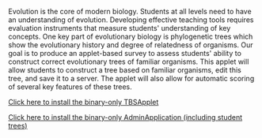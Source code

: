 Evolution is the core of modern biology. Students at all levels need to have an understanding of evolution. Developing effective teaching tools requires evaluation instruments that measure students' understanding of key concepts. One key part of evolutionary biology is phylogenetic trees which show the evolutionary history and degree of relatedness of organisms. Our goal is to produce an applet-based survey to assess students' ability to construct correct evolutionary trees of familiar organisms. This applet will allow students to construct a tree based on familiar organisms, edit this tree, and save it to a server. The applet will also allow for automatic scoring of several key features of these trees.<br>

<a href='TBSAppletBinaryInstall.md'>Click here to install the binary-only TBSApplet</a><br>

<a href='AdminApplicationBinaryInstall.md'>Click here to install the binary-only AdminApplication (including student trees)</a><br>